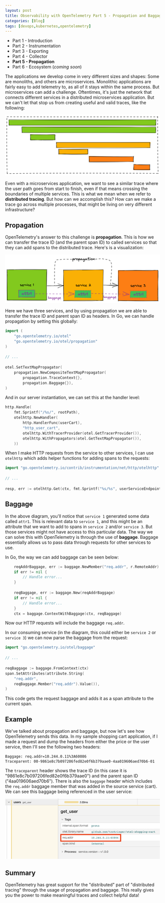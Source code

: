 ```yaml
---
layout: post
title: Observability with OpenTelemetry Part 5 - Propagation and Baggage
categories: [Blog]
tags: [devops,kubernetes,opentelemetry]
---
```


* Part 1 - Introduction
* Part 2 - Instrumentation
* Part 3 - Exporting
* Part 4 - Collector
* **Part 5 - Propagation**
* Part 6 - Ecosystem (*coming soon*)

The applications we develop come in very different sizes and shapes: Some are monoliths, and others are microservices. Monolithic applications are fairly easy to add telemetry to, as all of it stays within the same process. But microservices can add a challenge. Oftentimes, it's just the network that connects different services in a distributed microservices application. But we can't let that stop us from creating useful and valid traces, like the following:

![Propagation](../images/otel-propagation2.png)

Even with a microservices application, we want to see a similar trace where the user path goes from start to finish, even if that means crossing the boundaries of multiple services. This is what we mean when we refer to **distributed tracing**. But how can we accomplish this? How can we make a trace go across multiple processes, that might be living on very different infrastructure?

## Propagation

OpenTelemetry's answer to this challenge is **propagation**. This is how we can transfer the trace ID (and the parent span ID) to called services so that they can add spans to the distributed trace. Here's is a visualization:

![Propagation](../images/otel-propagation1.png)

Here we have three services, and by using propagation we are able to transfer the trace ID and parent span ID as headers. In Go, we can handle propagation by setting this globally:

```go
import (
    "go.opentelemetry.io/otel"
    "go.opentelemetry.io/otel/propagation"
)

// ...

otel.SetTextMapPropagator(
    propagation.NewCompositeTextMapPropagator(
        propagation.TraceContext{},
        propagation.Baggage{}),
)
```

And in our server instantiation, we can set this at the handler level:

```go
http.Handle(
    fmt.Sprintf("/%s/", rootPath),
    otelhttp.NewHandler(
        http.HandlerFunc(userCart),
        "http_user_cart",
        otelhttp.WithTracerProvider(otel.GetTracerProvider()),
        otelhttp.WithPropagators(otel.GetTextMapPropagator()),
    ))
```

When I make HTTP requests from the service to other services, I can use `otelhttp` which adds helper functions for adding spans to the requests:

```go
import "go.opentelemetry.io/contrib/instrumentation/net/http/otelhttp"

// ...

resp, err := otelhttp.Get(ctx, fmt.Sprintf("%s/%s", userServiceEndpoint, userName))
```

## Baggage

In the above diagram, you'll notice that `service 1` generated some data called `attr1`. This is relevant data to `service 1`, and this might be an attribute that we want to add to spans in `service 2` and/or `service 3`. But those services might not have access to this particular data. The way we can solve this with OpenTelemetry is through the use of **baggage**. Baggage essentially allows us to pass data through requests for other services to use.

In Go, the way we can add baggage can be seen below:

```go
    reqAddrBaggage, err := baggage.NewMember("req.addr", r.RemoteAddr)
    if err != nil {
        // Handle error...
    }

    reqBaggage, err := baggage.New(reqAddrBaggage)
    if err != nil {
        // Handle error...
    }
    ctx = baggage.ContextWithBaggage(ctx, reqBaggage)
```

Now our HTTP requests will include the baggage `req.addr`.

In our consuming service (in the diagram, this could either be `service 2` or `service 3`) we can now parse the baggage from the request:

```go
import "go.opentelemetry.io/otel/baggage"

// ...

reqBaggage := baggage.FromContext(ctx)
span.SetAttributes(attribute.String(
    "req.addr",
    reqBaggage.Member("req.addr").Value()),
)
```

This code gets the request baggage and adds it as a span attribute to the current span.

## Example

We've talked about propagation and baggage, but now let's see how OpenTelemetry sends this data. In my sample shopping cart application, if I made a request and dump the headers from either the price or the user service, then I'll see the following two headers:

```
Baggage: req.addr=10.244.0.11%3A60086
Traceparent: 00-9861e8c7b097206fed82e0f6b379aae0-4aa019606aed70b6-01
```

The `traceparent` header shows the trace ID (in this case it is "9861e8c7b097206fed82e0f6b379aae0") and the parent span ID ("4aa019606aed70b6"). There is also the `baggage` header which includes the `req.addr` baggage member that was added in the source service (cart). We can see this baggage being referenced in the user service:

![Baggage](../images/otel-propagation3.png)

## Summary

OpenTelemetry has great support for the "distributed" part of "distributed tracing" through the usage of propagation and baggage. This really gives you the power to make meaningful traces and collect helpful data!
